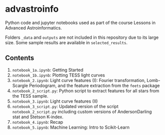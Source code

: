 # advastroinfo

Python code and jupyter notebooks used as part of the course Lessons in Advanced Astroinformatics.

Folders `_data` and `outputs` are not included in this repository due to its large size. Some sample results are available in `selected_results`.

## Contents

1. `notebook_1a.ipynb`: Getting Started
2. `notebook_1b.ipynb`: Plotting TESS light curves
3. `notebook_2.ipynb`: Light curve features (I): Fourier transformation, Lomb-Scargle Periodogram, and the feature extraction from the `feets` package
4. `notebook_2_script.py`: Python script to extract features for all stars from the TESS sample.
5. `notebook_3.ipynb`: Light curve features (II)
6. `notebook_3_script.py`: Updated version of the script `notebook_2_script.py` including custom versions of AndersonDarling stat and Stetson K-index.
7. `notebook_4.ipynb`: Recap
8. `notebook_5.ipynb`: Machine Learning: Intro to Scikit-Learn


